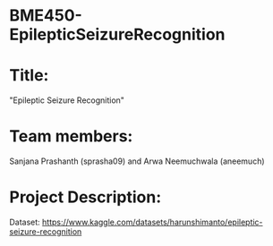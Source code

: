 # BME450-EpilepticSeizureRecognition
# Title: 
  "Epileptic Seizure Recognition"
# Team members:
  Sanjana Prashanth (sprasha09) and Arwa Neemuchwala (aneemuch)
# Project Description:
  Dataset: https://www.kaggle.com/datasets/harunshimanto/epileptic-seizure-recognition
  

